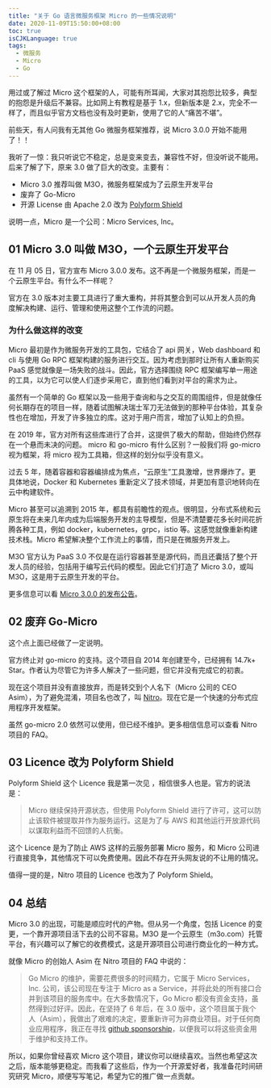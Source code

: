 ```yaml
---
title: "关于 Go 语言微服务框架 Micro 的一些情况说明"
date: 2020-11-09T15:50:00+08:00
toc: true
isCJKLanguage: true
tags: 
  - 微服务
  - Micro
  - Go
---
```


用过或了解过 Micro 这个框架的人，可能有所耳闻，大家对其抱怨比较多，典型的抱怨是升级后不兼容。比如网上有教程是基于 1.x，但新版本是 2.x，完全不一样了，而且似乎官方文档也没有及时更新，使用了它的人“痛苦不堪”。

前些天，有人问我有无其他 Go 微服务框架推荐，说 Micro 3.0.0 开始不能用了！！

我听了一惊：我只听说它不稳定，总是变来变去，兼容性不好，但没听说不能用。后来了解了下，原来 3.0 做了巨大的改变。主要有：

- Micro 3.0 推荐叫做 M3O，微服务框架成为了云原生开发平台
- 废弃了 Go-Micro
- 开源 License 由 Apache 2.0 改为 [Polyform Shield](https://polyformproject.org/licenses/shield/1.0.0/)

说明一点，Micro 是一个公司：Micro Services, Inc。

## 01 Micro 3.0 叫做 M3O，一个云原生开发平台

在 11 月 05 日，官方宣布 Micro 3.0.0 发布。这不再是一个微服务框架，而是一个云原生平台。有什么不一样呢？

官方在 3.0 版本对主要工具进行了重大重构，并将其整合到可以从开发人员的角度解决构建、运行、管理和使用这整个工作流的问题。

### 为什么做这样的改变

Micro 最初是作为微服务开发的工具包，它结合了 api 网关，Web dashboard 和 cli 与使用 Go RPC 框架构建的服务进行交互。因为考虑到那时让所有人重新购买 PaaS 感觉就像是一场失败的战斗。因此，官方选择围绕 RPC 框架编写单一用途的工具，以为它可以使人们逐步采用它，直到他们看到对平台的需求为止。

虽然有一个简单的 Go 框架以及一些用于查询和与之交互的周围组件，但是就像任何长期存在的项目一样，随着试图解决瑞士军刀无法做到的那种平台体验，其复杂性也在增加，开发了许多独立的库。这对于用户而言，增加了认知上的负担。

在 2019 年，官方对所有这些库进行了合并，这提供了极大的帮助，但始终仍然存在一个悬而未决的问题。 micro 和 go-micro 有什么区别？一般我们将 go-micro 视为框架，将 micro 视为工具箱，但这样的划分似乎没有意义。

过去 5 年，随着容器和容器编排成为焦点，“云原生”工具激增，世界爆炸了。更具体地说，Docker 和 Kubernetes 重新定义了技术领域，并更加有意识地转向在云中构建软件。

Micro 甚至可以追溯到 2015 年，都具有前瞻性的观点。很明显，分布式系统和云原生将在未来几年内成为后端服务开发的主导模型，但是不清楚要花多长时间花折腾各种工具，例如 docker，kubernetes，grpc，istio 等。这感觉就像重新构建技术栈。Micro 希望解决整个工作流上的事情，而只是在微服务开发上。

M3O 官方认为 PaaS 3.0 不仅是在运行容器甚至是源代码，而且还囊括了整个开发人员的经验，包括用于编写云代码的模型。因此它们打造了 Micro 3.0，或叫 M3O，这是用于云原生开发的平台。

更多信息可以看 [Micro 3.0.0 的发布公告](https://micro.mu/blog/2020/11/05/micro-v3-aka-m3o.html)。

## 02 废弃 Go-Micro

这个点上面已经做了一定说明。

官方终止对 go-micro 的支持。这个项目自 2014 年创建至今，已经拥有 14.7k+ Star。作者认为尽管它为许多人解决了一些问题，但它并没有完成它的初衷。

现在这个项目并没有直接放弃，而是转交到个人名下（Micro 公司的 CEO Asim），为了避免混淆，项目名也改了，叫 [Nitro](https://github.com/asim/nitro)。现在它是一个快速的分布式应用程序开发框架。

虽然 go-micro 2.0 依然可以使用，但已经不维护。更多相信信息可以查看 Nitro 项目的 FAQ。

## 03 Licence 改为 Polyform Shield

Polyform Shield 这个 Licence 我是第一次见 ，相信很多人也是。官方的说法是：

> Micro 继续保持开源状态，但使用 Polyform Shield 进行了许可，这可以防止该软件被提取并作为服务运行。这是为了与 AWS 和其他运行开放源代码以谋取利益而不回馈的人抗衡。

这个 Licence 是为了防止 AWS 这样的云服务部署 Micro 服务，和 Micro 公司进行直接竞争，其他情况下可以免费使用。因此不存在开头网友说的不让用的情况。

值得一提的是，Nitro 项目的 Licence 也改为了 Polyform Shield。

## 04 总结

Micro 3.0 的出现，可能是顺应时代的产物。但从另一个角度，包括 Licence 的变更，一个靠开源项目活下去的公司不容易。M3O 是一个云原生（m3o.com）托管平台，有兴趣可以了解它的收费模式，这是开源项目公司进行商业化的一种方式。

就像 Micro 的创始人 Asim 在 Nitro 项目的 FAQ 中说的：

> Go Micro 的维护，需要花费很多的时间精力，它属于 Micro Services，Inc. 公司，该公司现在专注于 Micro as a Service，并将此处的所有接口合并到该项目的服务库中。在大多数情况下，Go Micro 都没有资金支持，虽然得到过好评。因此，在坚持了 6 年后，在 3.0 版中，这个项目属于我个人（Asim），我做出了艰难的决定，要重新许可为非商业项目。对于任何商业应用程序，我正在寻找  [github sponsorship](https://github.com/sponsors/asim)，以便我可以将这些资金用于维护和支持工作。

所以，如果你曾经喜欢 Micro 这个项目，建议你可以继续喜欢。当然也希望这次之后，版本能够更稳定。而我看了这些后，作为一个开源爱好者，我准备花时间研究研究 Micro，顺便写写笔记，希望为它的推广做一点贡献。